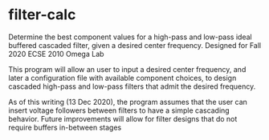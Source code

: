 # filter-calc
Determine the best component values for a high-pass and low-pass ideal buffered cascaded filter, given a desired center frequency. Designed for Fall 2020 ECSE 2010 Omega Lab

This program will allow an user to input a desired center frequency, and later a configuration file with available component choices, to design cascaded high-pass and low-pass filters that admit the desired frequency.

As of this writing (13 Dec 2020), the program assumes that the user can insert voltage followers between filters to have a simple cascading behavior. Future improvements will allow for filter designs that do not require buffers in-between stages